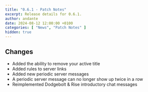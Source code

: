 ```yaml
---
title: "0.6.1 - Patch Notes"
excerpt: Release details for 0.6.1.
author: andante
date: 2024-08-12 12:00:00 +0100
categories: [ "News", "Patch Notes" ]
hidden: true
---
```


## Changes

- Added the ability to remove your active title
- Added rules to server links
- Added new periodic server messages
- A periodic server message can no longer show up twice in a row
- Reimplemented Dodgebolt & Rise introductory chat messages
